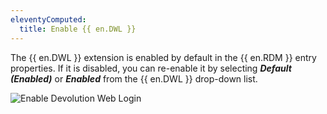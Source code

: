```yaml
---
eleventyComputed:
  title: Enable {{ en.DWL }}
---
```


The {{ en.DWL }} extension is enabled by default in the {{ en.RDM }} entry properties. If it is disabled, you can re-enable it by selecting ***Default (Enabled)*** or ***Enabled*** from the {{ en.DWL }} drop-down list. 

![Enable Devolution Web Login](/img/en/rdm/mac/Dwl4031.png) 
